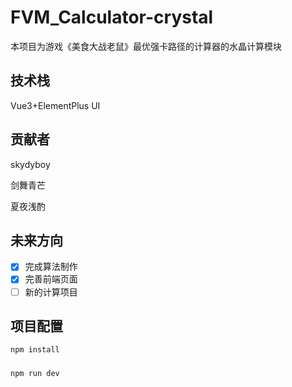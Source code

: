 # FVM_Calculator-crystal

本项目为游戏《美食大战老鼠》最优强卡路径的计算器的水晶计算模块

## 技术栈

Vue3+ElementPlus UI

## 贡献者
skydyboy

剑舞青芒

夏夜浅酌


## 未来方向

* [x] 完成算法制作
* [x] 完善前端页面
* [ ] 新的计算项目

## 项目配置

```sh
npm install
```

### 

```sh
npm run dev
```


